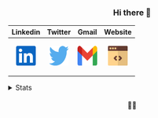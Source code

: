 <h3 align="center"> Hi there 👋 </h3>

<div align="center">

| **Linkedin**  | **Twitter**  | **Gmail**  | **Website**  |
|:-:|:-:|:-:|:-:|
| <p align="center" ><a href="https://www.linkedin.com/in/yogeshwaran01/" title="Linkedin"><img src="./svgs/linkedin.svg" alt="Linkedin" width="40px" height="40px"></a> </p>  |  <p align="center" ><a href="https://twitter.com/yogeshwaran01" title="Twitter"><img src="./svgs/twitter.svg" alt="Twitter" width="40px" height="40px"></a> </p>  | <p align="center" ><a href="mailto: yogeshin247@gmail.com" title="Gmail"><img src="./svgs/gmail.svg" alt="Gmail" width="40px" height="40px"></a> </p>  | <p align="center" ><a href="https://yogeshwaran01.github.io" title="Website"><img src="./svgs/website.svg" alt="Website" width="40px" height="40px"></a> </p>  |

</div>

<p align="center" >
    <details>
        <summary>
            Stats
        </summary>
        <p align="center" ><a href="https://www.linkedin.com/in/yogeshwaran01/" title="Github Stats"><img src="./stats.svg" alt="Github Stats"></a> </p>
    </details>
</p>

<h4 align="center">  👨‍💻  </h4>
